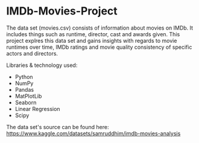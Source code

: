 # IMDb-Movies-Project

The data set (movies.csv) consists of information about movies on IMDb. It includes things such as runtime, director, cast and awards given. This project explres this data set and gains insights with regards to movie runtimes over time, IMDb ratings and movie quality consistency of specific actors and directors. 


Libraries & technology used:

  - Python
  - NumPy
  - Pandas
  - MatPlotLib
  - Seaborn
  - Linear Regression
  - Scipy
  
The data set's source can be found here:
https://www.kaggle.com/datasets/samruddhim/imdb-movies-analysis 
